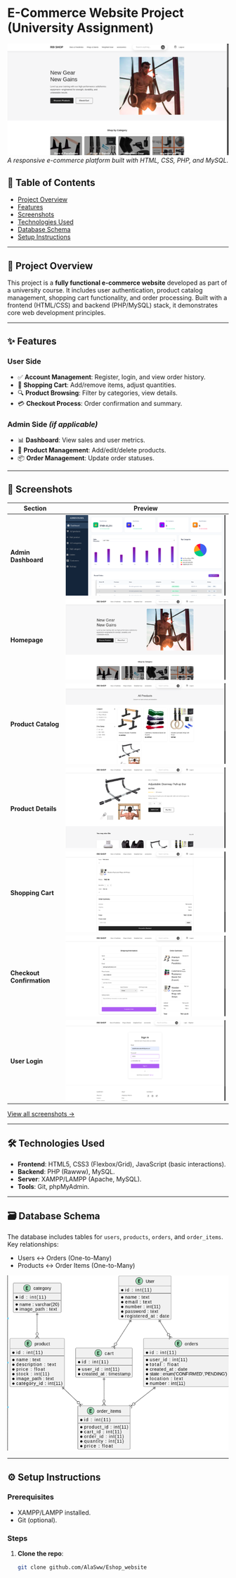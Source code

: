 # E-Commerce Website Project (University Assignment)

![Homepage Preview](./docs/images/home_page.png)  
*A responsive e-commerce platform built with HTML, CSS, PHP, and MySQL.*

## 📌 Table of Contents
- [Project Overview](#-project-overview)
- [Features](#-features)
- [Screenshots](#-screenshots)
- [Technologies Used](#-technologies-used)
- [Database Schema](#-database-schema)
- [Setup Instructions](#-setup-instructions)

---

## 🌟 Project Overview
This project is a **fully functional e-commerce website** developed as part of a university course. It includes user authentication, product catalog management, shopping cart functionality, and order processing. Built with a frontend (HTML/CSS) and backend (PHP/MySQL) stack, it demonstrates core web development principles.

---

## ✨ Features
### User Side
- ✅ **Account Management**: Register, login, and view order history.
- 🛒 **Shopping Cart**: Add/remove items, adjust quantities.
- 🔍 **Product Browsing**: Filter by categories, view details.
- 💳 **Checkout Process**: Order confirmation and summary.

### Admin Side *(if applicable)*
- 📊 **Dashboard**: View sales and user metrics.
- 🧺 **Product Management**: Add/edit/delete products.
- 📦 **Order Management**: Update order statuses.

---

## 📸 Screenshots
| Section | Preview |
|---------|---------|
| **Admin Dashboard** | ![Homepage](./docs/images/dashboard.png) |
| **Homepage** | ![Homepage](./docs/images/home_page.png) |
| **Product Catalog** | ![Products Page](./docs/images/products_page1.png) |
| **Product Details** | ![Product Details](./docs/images/product_details.png) |
| **Shopping Cart** | ![Cart](./docs/images/cart.png) |
| **Checkout Confirmation** | ![Order Confirmation](./docs/images/confirm_order.png) |
| **User Login** | ![Login](./docs/images/login.png) |

[View all screenshots →](./docs/images/)

---

## 🛠 Technologies Used
- **Frontend**: HTML5, CSS3 (Flexbox/Grid), JavaScript (basic interactions).
- **Backend**: PHP (Rawww), MySQL.
- **Server**: XAMPP/LAMPP (Apache, MySQL).
- **Tools**: Git, phpMyAdmin.

---

## 🗃 Database Schema
The database includes tables for `users`, `products`, `orders`, and `order_items`. Key relationships:
- Users ↔ Orders (One-to-Many)
- Products ↔ Order Items (One-to-Many)  

![ER Diagram](./docs/images/erd.png)

---

## ⚙️ Setup Instructions
### Prerequisites
- XAMPP/LAMPP installed.
- Git (optional).

### Steps
1. **Clone the repo**:
   ```bash
   git clone github.com/AlaSww/Eshop_website
